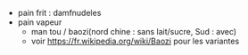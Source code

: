 - pain frit : damfnudeles
- pain vapeur
    - man tou / baozi(nord chine : sans lait/sucre, Sud : avec)
    - voir https://fr.wikipedia.org/wiki/Baozi pour les variantes